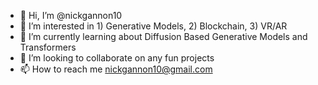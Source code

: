 - 👋 Hi, I’m @nickgannon10
- 👀 I’m interested in 1) Generative Models, 2) Blockchain, 3) VR/AR
- 🌱 I’m currently learning about Diffusion Based Generative Models and Transformers 
- 💞️ I’m looking to collaborate on any fun projects 
- 📫 How to reach me nickgannon10@gmail.com

<!---
nickgannon10/nickgannon10 is a ✨ special ✨ repository because its `README.md` (this file) appears on your GitHub profile.
You can click the Preview link to take a look at your changes.
--->
